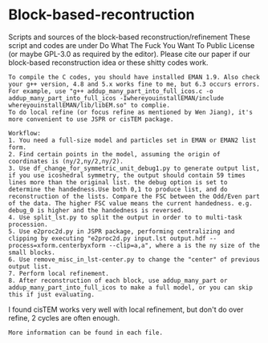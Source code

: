 # Block-based-recontruction
Scripts and sources of the block-based reconstruction/refinement
These script and codes are under Do What The Fuck You Want To Public License (or maybe GPL-3.0 as required by the editor).
Please cite our paper if our block-based reconstruction idea or these shitty codes work.

	To compile the C codes, you should have installed EMAN 1.9. Also check your g++ version, 4.8 and 5.x works fine to me, but 6.3 occurs errors.
	For example, use "g++ addup_many_part_into_full_icos.c -o addup_many_part_into_full_icos -IwhereyouinstallEMAN/include whereyouinstallEMAN/lib/libEM.so" to complie.
	To do local refine (or focus refine as mentioned by Wen Jiang), it's more convenient to use JSPR or cisTEM package.
	
	Workflow:
	1. You need a full-size model and particles set in EMAN or EMAN2 list form.
	2. Find certain points in the model, assuming the origin of coordinates is (ny/2,ny/2,ny/2).
	3. Use df_change_for_symmetric_unit_debug1.py to generate output list, if you use icoshedral symmetry, the output should contain 59 times lines more than the original list. the debug option is set to determine the handedness.Use both 0,1 to produce list, and do reconstruction of the lists. Compare the FSC between the Odd/Even part of the data. The higher FSC value means the current handedness. e.g. debug_0 is higher and the handedness is reversed.
	4. Use split_lst.py to split the output in order to to multi-task procession.
	5. Use e2proc2d.py in JSPR package, performing centralizing and clipping by executing "e2proc2d.py input.lst output.hdf --process=xform.centerbyxform --clip=a,a", where a is the ny size of the small blocks.
	6. Use remove_misc_in_lst-center.py to change the "center" of previous output list.
	7. Perform local refinement.
	8. After reconstruction of each block, use addup_many_part or addup_many_part_into_full_icos to make a full model, or you can skip this if just evaluating.
	
  I found cisTEM works very well with local refinement, but don't do over refine, 2 cycles are often enough.
  
	More information can be found in each file.
